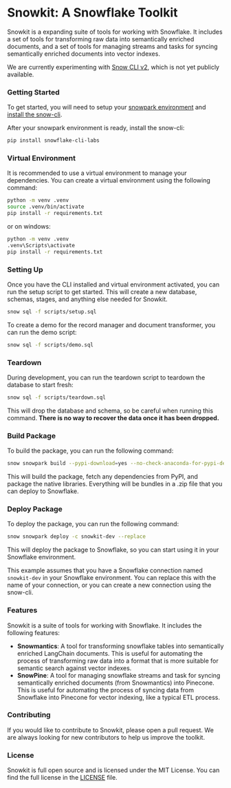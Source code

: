 # Snowkit: A Snowflake Toolkit

Snowkit is a expanding suite of tools for working with Snowflake. It includes a set of tools for transforming raw data into semantically enriched documents, and a set of tools for managing streams and tasks for syncing semantically enriched documents into vector indexes.

We are currently experimenting with [Snow CLI v2](https://docs.snowflake.com/LIMITEDACCESS/snowcli-v2/snowcli-guide), which is not yet publicly available.

### Getting Started

To get started, you will need to setup your [snowpark environment](https://docs.snowflake.com/en/developer-guide/snowpark/python/setup) and [install the snow-cli](https://docs.snowflake.com/LIMITEDACCESS/snowcli-v2/installation/installation).

After your snowpark environment is ready, install the snow-cli:

```bash
pip install snowflake-cli-labs
```

### Virtual Environment

It is recommended to use a virtual environment to manage your dependencies. You can create a virtual environment using the following command:

```bash
python -m venv .venv
source .venv/bin/activate
pip install -r requirements.txt
```

or on windows:

```bash
python -m venv .venv
.venv\Scripts\activate
pip install -r requirements.txt
```

### Setting Up

Once you have the CLI installed and virtual environment activated, you can run the setup script to get started. This will create a new database, schemas, stages, and anything else needed for Snowkit.

```bash
snow sql -f scripts/setup.sql
```

To create a demo for the record manager and document transformer, you can run the demo script:

```bash
snow sql -f scripts/demo.sql
```

### Teardown

During development, you can run the teardown script to teardown the database to start fresh:

```bash
snow sql -f scripts/teardown.sql
```

This will drop the database and schema, so be careful when running this command. **There is no way to recover the data once it has been dropped.**

### Build Package

To build the package, you can run the following command:

```bash
snow snowpark build --pypi-download=yes --no-check-anaconda-for-pypi-deps --package-native-libraries=yes
```

This will build the package, fetch any dependencies from PyPI, and package the native libraries. Everything will be bundles in a .zip file that you can deploy to Snowflake.

### Deploy Package

To deploy the package, you can run the following command:

```bash
snow snowpark deploy -c snowkit-dev --replace
```

This will deploy the package to Snowflake, so you can start using it in your Snowflake environment.

This example assumes that you have a Snowflake connection named `snowkit-dev` in your Snowflake environment. You can replace this with the name of your connection, or you can create a new connection using the snow-cli.

### Features

Snowkit is a suite of tools for working with Snowflake. It includes the following features:

- **Snowmantics**: A tool for transforming snowflake tables into semantically enriched LangChain documents. This is useful for automating the process of transforming raw data into a format that is more suitable for semantic search against vector indexes.
- **SnowPine**: A tool for managing snowflake streams and task for syncing semantically enriched documents (from Snowmantics) into Pinecone. This is useful for automating the process of syncing data from Snowflake into Pinecone for vector indexing, like a typical ETL process.

### Contributing

If you would like to contribute to Snowkit, please open a pull request. We are always looking for new contributors to help us improve the toolkit.

### License

Snowkit is full open source and is licensed under the MIT License. You can find the full license in the [LICENSE](LICENSE) file.
